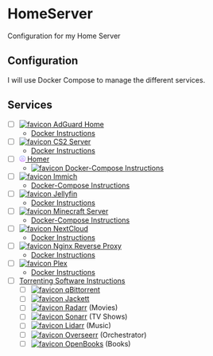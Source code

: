 # HomeServer

Configuration for my Home Server

## Configuration

I will use Docker Compose to manage the different services.

## Services

- [ ] [<img src="https://st.agrd.eu/favicons/adguard/favicon.ico" alt="favicon" height="12"/> AdGuard Home](https://adguard.com/en/adguard-home/overview.html)
  - [Docker Instructions](https://github.com/AdguardTeam/AdGuardHome/wiki/Docker)
- [ ] [<img src="https://static.wikia.nocookie.net/logopedia/images/4/49/Counter-Strike_2_%28Icon%29.png/revision/latest?cb=20230330015359" alt="favicon" height="12"/> CS2 Server](https://developer.valvesoftware.com/wiki/Counter-Strike_2/Dedicated_Servers)
  - [Docker Instructions](https://github.com/joedwards32/CS2)
- [ ] [<img src="https://raw.githubusercontent.com/bastienwirtz/homer/main/public/logo.png" alt="favicon" height="12"/> Homer](https://github.com/bastienwirtz/homer)
  - [<img src="https://yt3.googleusercontent.com/ytc/AIdro_kPmbjvdbonj03XjDq5DI5Ottdvtv-S36ylF_d4UA=s176-c-k-c0x00ffffff-no-rj" alt="favicon" height="12"/> Docker-Compose Instructions](https://www.youtube.com/watch?v=f5jNJDaztqk)
- [ ] [<img src="https://immich.app/img/favicon.png" alt="favicon" height="12"/> Immich](https://immich.app/)
  - [Docker-Compose Instructions](https://immich.app/docs/install/docker-compose)
- [ ] [<img src="https://jellyfin.org/images/favicon.ico" alt="favicon" height="12"/> Jellyfin](https://jellyfin.org/)
  - [Docker Instructions](https://jellyfin.org/downloads/docker)
- [ ] [<img src="https://www.minecraft.net/content/dam/minecraftnet/franchise/logos/minecraft-creeper-face.jpg" alt="favicon" height="12"/> Minecraft Server](https://github.com/itzg/docker-minecraft-server)
  - [Docker-Compose Instructions](https://docker-minecraft-server.readthedocs.io/en/latest/#using-docker-compose)
- [ ] [<img src="https://nextcloud.com/c/uploads/2022/03/favicon.png" alt="favicon" height="12"/> NextCloud](https://nextcloud.com/)
  - [Docker Instructions](https://github.com/nextcloud/all-in-one)
- [ ] [<img src="https://docs.nginx.com/images/favicon-48x48.ico" alt="favicon" height="12"/> Nginx Reverse Proxy](https://docs.nginx.com/nginx/admin-guide/web-server/reverse-proxy/)
  - [Docker Instructions](https://github.com/nginx-proxy/nginx-proxy)
- [ ] [<img src="https://www.plex.tv/wp-content/themes/plex/assets/img/favicons/favicon.ico" alt="favicon" height="12"/> Plex](https://www.plex.tv/)
  - [Docker Instructions](https://github.com/plexinc/pms-docker)
- [ ] [Torrenting Software Instructions](https://dev.to/rafaelmagalhaes/home-media-server-with-plex-sonarr-radarr-qbitorrent-and-overseerr-2a84)
  - [ ] [<img src="https://www.qbittorrent.org/favicon.ico" alt="favicon" height="12"/> qBittorrent](https://www.qbittorrent.org/)
  - [ ] [<img src="https://cdn-icons-png.flaticon.com/512/3531/3531671.png" alt="favicon" height="12"/> Jackett](https://github.com/Jackett/Jackett)
  - [ ] [<img src="https://radarr.video/img/favicon.ico" alt="favicon" height="12"/> Radarr](https://radarr.video/) (Movies)
  - [ ] [<img src="https://sonarr.tv/img/favicon.ico" alt="favicon" height="12"/> Sonarr](https://sonarr.tv/) (TV Shows)
  - [ ] [<img src="https://lidarr.audio/img/favicon.ico" alt="favicon" height="12"/> Lidarr](https://lidarr.audio/) (Music)
  - [ ] [<img src="https://overseerr.dev/os_logo_filled.svg" alt="favicon" height="12"/> Overseerr](https://overseerr.dev) (Orchestrator)
  - [ ] [<img src="https://cdn-icons-png.flaticon.com/256/864/864685.png" alt="favicon" height="12"/> OpenBooks](https://github.com/evan-buss/openbooks) (Books)

